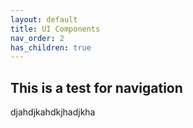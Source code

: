 ```yaml
---
layout: default
title: UI Components
nav_order: 2
has_children: true
---
```



## This is a test for navigation

djahdjkahdkjhadjkha
